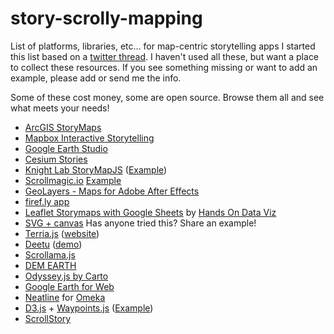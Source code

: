 # story-scrolly-mapping
List of platforms, libraries, etc... for map-centric storytelling apps 
I started this list based on a [twitter thread](https://twitter.com/KiriCarini/status/1222196646957633537). I haven't used all these, but want a place to collect these resources. If you see something missing or want to add an example, please add or send me the info.

Some of these cost money, some are open source. Browse them all and see what meets your needs!

* [ArcGIS StoryMaps](https://storymaps.arcgis.com/stories)
* [Mapbox Interactive Storytelling](https://mapbox.com/solutions/interactive-storytelling)
* [Google Earth Studio](https://google.com/earth/studio/)
* [Cesium Stories](https://cesium.com/blog/2020/01/28/cesium-stories/)
* [Knight Lab StoryMapJS](https://storymap.knightlab.com/) ([Example](https://publications.newberry.org/time-machine/))
* [Scrollmagic.io](https://scrollmagic.io/) [Example](https://earthobservatory.nasa.gov/features/pacific-crest-trail)
* [GeoLayers - Maps for Adobe After Effects](https://aescripts.com/geolayers/)
* [firef.ly app](https://firef.ly/#features)
* [Leaflet Storymaps with Google Sheets](https://handsondataviz.github.io/leaflet-storymaps-with-google-sheets/#2) by [Hands On Data Viz](https://handsondataviz.org/)
* [SVG + canvas](https://tympanus.net/codrops/2015/12/16/animated-map-path-for-interactive-storytelling/) Has anyone tried this? Share an example!
* [Terria.js](https://map.terria.io/#share=s-g2J5VdGvGEiy3XN19nyCAz0mPK2&playStory=1) ([website](https://terria.io/))
* [Deetu](https://demo.deetu.com/) ([demo](https://demo.deetu.com/Explore-Stories-Crossrail/#home))
* [Scrollama.js](https://pudding.cool/process/introducing-scrollama/)
* [DEM EARTH](https://cinemaplugins.com/c4d-plugins/dem-earth/)
* [Odyssey.js by Carto](https://cartodb.github.io/odyssey.js/)
* [Google Earth for Web](https://earth.google.com/web/)
* [Neatline](https://neatline.org/) for [Omeka](https://omeka.org/)
* [D3.js](https://d3js.org/) + [Waypoints.js](http://imakewebthings.com/waypoints/) ([Example](https://petrichor.studio/2018/01/whatsyourvoteworth/))
* [ScrollStory](http://sjwilliams.github.io/scrollstory/)
